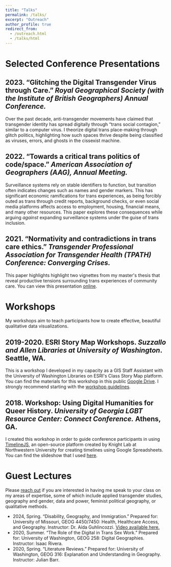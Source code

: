 ```yaml
---
title: "Talks"
permalink: /talks/
excerpt: "Outreach"
author_profile: true
redirect_from:
  - /outreach.html
  - /talks/html
---
```

# Selected Conference Presentations

## 2023. “Glitching the Digital Transgender Virus through Care.” _Royal Geographical Society (with the Institute of British Geographers) Annual Conference._
Over the past decade, anti-transgender movements have claimed that transgender identity has spread digitally through “trans social contagion,” similar to a computer virus. I theorize digital trans place-making through glitch politics, highlighting how such spaces thrive despite being classified as viruses, errors, and ghosts in the cissexist machine.

## 2022. “Towards a critical trans politics of code/space.” _American Association of Geographers (AAG), Annual Meeting._
Surveillance systems rely on stable identifiers to function, but transition often indicates changes such as names and gender markers. This has significant economic ramifications for trans experiences, as being forcibly outed as trans through credit reports, background checks, or even social media platforms affects access to employment, housing, financial means, and many other resources. This paper explores these consequences while arguing _against_ expanding surveillance systems under the guise of trans inclusion.

## 2021. “Normativity and contradictions in trans care ethics.” _Transgender Professional Association for Transgender Health (TPATH) Conference: Converging Crises._
This paper highlights highlight two vignettes from my master's thesis that reveal productive tensions surrounding trans experiences of community care. You can view this presentation [online](https://youtu.be/OM4hS-Iask8?si=ABrKj8jNgl-uc0FX&t=981).

# Workshops

My workshops aim to teach participants how to create effective, beautiful qualitative data visualizations.

## 2019-2020. ESRI Story Map Workshops. _Suzzallo and Allen Libraries at University of Washington_. Seattle, WA.

This is a workshop I developed in my capacity as a GIS Staff Assistant with the University of Washington Libraries on ESRI's Class Story Map platform. You can find the materials for this workshop in this public [Google Drive](https://drive.google.com/drive/folders/1hNwNKsgpyiIP4euY7a1XA3AlaFRnyRkM?usp=share_link). I strongly recommend starting with the [workshop guidelines](https://drive.google.com/file/d/1POqECvJPH96FCb7m2D5Vrkb17eIh4Zhg/view?usp=share_link).

## 2018. Workshop: Using Digital Humanities for Queer History. _University of Georgia LGBT Resource Center: Connect Conference._ Athens, GA.

I created this workshop in order to guide conference participants in using [TimelineJS](https://timeline.knightlab.com/), an open-source platform created by Knight Lab at Northwestern University for creating timelines using Google Spreadsheets. You can find the slideshow that I used [here](https://docs.google.com/presentation/d/1hytupxbB8N1uu5zqKR04VsQHHHbgq3kLuJ4BC5_PERk/edit?usp=share_link).

# Guest Lectures

Please [reach out](/contact) if you are interested in having me speak to your class on my areas of expertise, some of which include applied transgender studies, geography and gender, data and power, feminist political geography, or qualitative methods. 
* 2024, Spring. “Disability, Geography, and Immigration.” Prepared for: University of Missouri, GEOG 4450/7450: Health, Healthcare Access, and Geography. Instructor: Dr. Aída Guhlincozzi. [Video available here.](https://youtu.be/Zkk_ZAmiDx0)
* 2020, Summer. “The Role of the Digital in Trans Sex Work.” Prepared for: University of Washington, GEOG 258: Digital Geographies. Instructor: Isaac Rivera.
* 2020, Spring. “Literature Reviews.” Prepared for: University of Washington, GEOG 316: Explanation and Understanding in Geography. Instructor: Julian Barr.